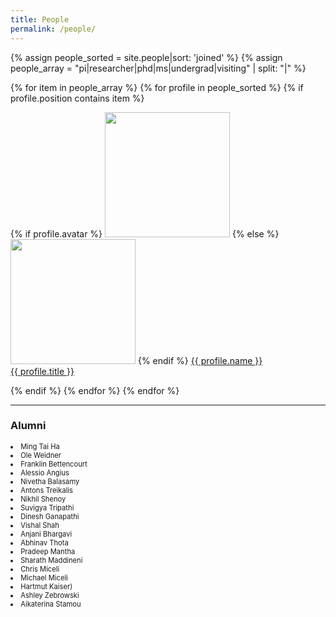 ```yaml
---
title: People
permalink: /people/
---
```


{% assign people_sorted = site.people|sort: 'joined' %}
{% assign people_array = "pi|researcher|phd|ms|undergrad|visiting" | split: "|" %}


<div class="content list people">
{% for item in people_array %}
  {% for profile in people_sorted %}
    {% if profile.position contains item %}
    <div class="list-item-people">
      <p class="list-post-title">
        {% if profile.avatar %}
        <a href="{{ site.baseurl }}{{ profile.url }}"><img width="200" src="{{site.baseurl}}/images/people/{{profile.avatar}}"></a>
        {% else %}
        <a href="{{ site.baseurl }}{{ profile.url }}"><img width="200" src="http://evansheline.com/wp-content/uploads/2011/02/facebook-Storm-Trooper.jpg"></a>
        {% endif %}
        <a class="name" href="{{ site.baseurl }}{{ profile.url }}" style="float: middle">{{ profile.name }}</a><br>
        <a class="name" href="{{ site.baseurl }}{{ profile.url }}" style="float: middle">{{ profile.title }}</a>
      </p>
    </div>    
    {% endif %}
  {% endfor %}
  {% endfor %}
</div>
<hr>

<h3>Alumni</h3>
<dl style="font-size:0.7rem;">
<li>Ming Tai Ha</li>
<li>Ole Weidner</li>
<li>Franklin Bettencourt</li>
<li>Alessio Angius</li>
<li>Nivetha Balasamy</li>
<li>Antons Treikalis</li>
<li>Nikhil Shenoy</li>
<li>Suvigya Tripathi</li>
<li>Dinesh Ganapathi</li>
<li>Vishal Shah</li>
<li>Anjani Bhargavi</li>
<li>Abhinav Thota</li>
<li>Pradeep Mantha</li>
<li>Sharath Maddineni</li>
<li>Chris Miceli</li>
<li>Michael Miceli</li>
<li>Hartmut Kaiser)</li>
<li>Ashley Zebrowski</li>
<li>Aikaterina Stamou</li>
</dl>
